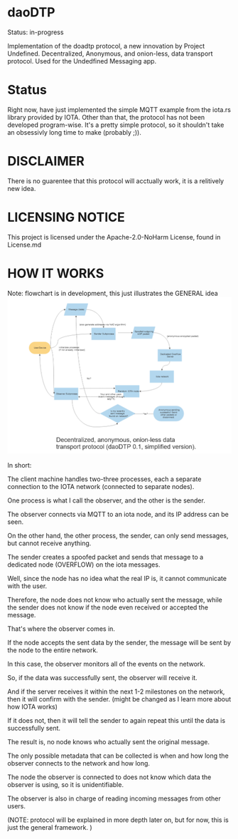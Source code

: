 # daoDTP
Status: in-progress

Implementation of the doadtp protocol, a new innovation by Project Undefined.
Decentralized, Anonymous, and onion-less, data transport protocol. 
Used for the Undedfined Messaging app. 

# Status
Right now, have just implemented the simple MQTT example from the iota.rs library provided by IOTA.
Other than that, the protocol has not been developed program-wise. 
It's a pretty simple protocol, so it shouldn't take an obsessivly long time to make (probably ;)).

# DISCLAIMER
There is no guarentee that this protocol will acctually work, it is a relitively new idea. 

# LICENSING NOTICE
This project is licensed under the Apache-2.0-NoHarm License, found in License.md

# HOW IT WORKS
Note: flowchart is in development, this just illustrates the GENERAL idea
![flowchart-outline](flowchart-outline.png)

In short:

The client machine handles two-three processes, each a separate connection to the IOTA network (connected to separate nodes).

One process is what I call the observer, and the other is the sender. 

The observer connects via MQTT to an iota node, and its IP address can be seen.

On the other hand, the other process, the sender, can only send messages, but cannot receive anything. 

The sender creates a spoofed packet and sends that message to a dedicated node (OVERFLOW) on the iota messages.

Well, since the node has no idea what the real IP is, it cannot communicate with the user. 

Therefore, the node does not know who actually sent the message, while the sender does not know if the node even received or accepted the message.
 
That's where the observer comes in.

If the node accepts the sent data by the sender, the message will be sent by the node to the entire network. 

In this case, the observer monitors all of the events on the network. 

So, if the data was successfully sent, the observer will receive it. 

And if the server receives it within the next 1-2 milestones on the network, then it will confirm with the sender.  (might be changed as I learn more about how IOTA works)

If it does not, then it will tell the sender to again repeat this until the data is successfully sent. 

The result is, no node knows who actually sent the original message. 

The only possible metadata that can be collected is when and how long the observer connects to the network and how long. 

The node the observer is connected to does not know which data the observer is using, so it is unidentifiable. 

The observer is also in charge of reading incoming messages from other users. 

(NOTE: protocol will be explained in more depth later on, but for now, this is just the general framework. )



